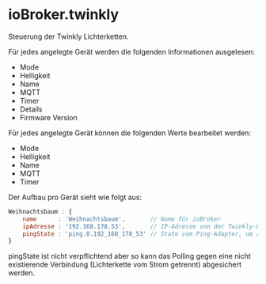 # ioBroker.twinkly

Steuerung der Twinkly Lichterketten.

Für jedes angelegte Gerät werden die folgenden Informationen ausgelesen:
- Mode
- Helligkeit
- Name
- MQTT
- Timer
- Details
- Firmware Version

Für jedes angelegte Gerät können die folgenden Werte bearbeitet werden:
- Mode
- Helligkeit
- Name
- MQTT
- Timer

Der Aufbau pro Gerät sieht wie folgt aus:
``` javascript
Weihnachtsbaum : {
    name      : 'Weihnachtsbaum',       // Name für ioBroker
    ipAdresse : '192.168.178.53',       // IP-Adresse von der Twinkly-Lichterkette
    pingState : 'ping.0.192_168_178_53' // State vom Ping-Adapter, um zu prüfen ob Lichterkette verbunden ist.
} 
```
pingState ist nicht verpflichtend aber so kann das Polling gegen eine nicht existierende Verbindung (Lichterkette vom Strom getrennt) abgesichert werden.
